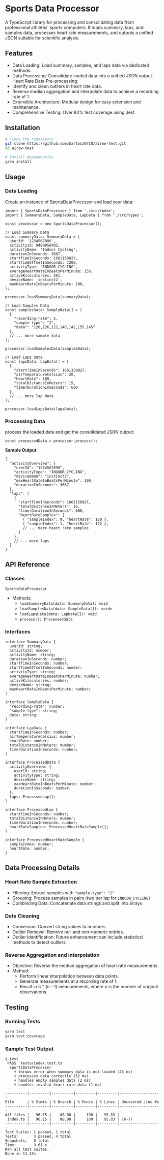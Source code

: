 # Sports Data Processor

A TypeScript library for processing and consolidating data from professional athletes' sports computers. It loads summary, laps, and samples data, processes heart rate measurements, and outputs a unified JSON suitable for scientific analysis.

## Features

- Data Loading: Load summary, samples, and laps data via dedicated methods.
- Data Processing: Consolidate loaded data into a unified JSON output.
  Heart Rate Data Pre-processing:
- Identify and clean outliers in heart rate data.
- Reverse median aggregation and interpolate data to achieve a recording rate of 1.
- Extensible Architecture: Modular design for easy extension and maintenance.
- Comprehensive Testing: Over 80% test coverage using Jest.

## Installation

```bash
# Clone the repository
git clone https://github.com/bartosz0718/airow-test.git
cd airow-test

# Install dependencies
yarn install
```

## Usage

### Data Loading

Create an instance of SportsDataProcessor and load your data:

```
import { SportsDataProcessor } from './src/index';
import { SummaryData, SampleData, LapData } from './src/types';

const processor = new SportsDataProcessor();

// Load Summary Data
const summaryData: SummaryData = {
  userId: '1234567890',
  activityId: 9480958402,
  activityName: 'Indoor Cycling',
  durationInSeconds: 3667,
  startTimeInSeconds: 1661158927,
  startTimeOffsetInSeconds: 7200,
  activityType: 'INDOOR_CYCLING',
  averageHeartRateInBeatsPerMinute: 150,
  activeKilocalories: 561,
  deviceName: 'instinct2',
  maxHeartRateInBeatsPerMinute: 190,
};

processor.loadSummaryData(summaryData);

// Load Samples Data
const samplesData: SampleData[] = [
  {
    "recording-rate": 5,
    "sample-type": "2",
    "data": "120,126,122,140,142,155,145"
  },
  // ... more sample data
];

processor.loadSamplesData(samplesData);

// Load Laps Data
const lapsData: LapData[] = [
  {
    "startTimeInSeconds": 1661158927,
    "airTemperatureCelsius": 28,
    "heartRate": 109,
    "totalDistanceInMeters": 15,
    "timerDurationInSeconds": 600
  },
  // ... more lap data
];

processor.loadLapsData(lapsData);
```

### Processing Data

process the loaded data and get the consolidated JSON output:

```
const processedData = processor.process();
```

**Sample Output**

```
{
  "activityOverview": {
    "userId": "1234567890",
    "activityType": "INDOOR_CYCLING",
    "deviceName": "instinct2",
    "maxHeartRateInBeatsPerMinute": 190,
    "durationInSeconds": 3667
  },
  "laps": [
    {
      "startTimeInSeconds": 1661158927,
      "totalDistanceInMeters": 15,
      "timerDurationInSeconds": 600,
      "heartRateSamples": [
        { "sampleIndex": 0, "heartRate": 120 },
        { "sampleIndex": 1, "heartRate": 122 },
        // ... more heart rate samples
      ]
    },
    // ... more laps
  ]
}

```

## API Reference

### Classes

`SportsDataProcessor`

- Methods:
  - `loadSummaryData(data: SummaryData): void`
  - `loadSamplesData(data: SampleData[]): voide`
  - `loadLapsData(data: LapData[]): void`
  - `process(): ProcessedData`

### Interfaces

```
interface SummaryData {
  userId: string;
  activityId: number;
  activityName: string;
  durationInSeconds: number;
  startTimeInSeconds: number;
  startTimeOffsetInSeconds: number;
  activityType: string;
  averageHeartRateInBeatsPerMinute: number;
  activeKilocalories: number;
  deviceName: string;
  maxHeartRateInBeatsPerMinute: number;
}

interface SampleData {
  "recording-rate": number;
  "sample-type": string;
  data: string;
}

interface LapData {
  startTimeInSeconds: number;
  airTemperatureCelsius: number;
  heartRate: number;
  totalDistanceInMeters: number;
  timerDurationInSeconds: number;
}

interface ProcessedData {
  activityOverview: {
    userId: string;
    activityType: string;
    deviceName: string;
    maxHeartRateInBeatsPerMinute: number;
    durationInSeconds: number;
  };
  laps: ProcessedLap[];
}

interface ProcessedLap {
  startTimeInSeconds: number;
  totalDistanceInMeters: number;
  timerDurationInSeconds: number;
  heartRateSamples: ProcessedHeartRateSample[];
}

interface ProcessedHeartRateSample {
  sampleIndex: number;
  heartRate: number;
}

```

## Data Processing Details

### Heart Rate Sample Extraction

- Filtering: Extract samples with `"sample-type": "2"`
- Grouping: Process samples in pairs (two per lap for `INDOOR_CYCLING`)
- Combinding Data: Concatenate data strings and split into arrays

### Data Cleaning

- Conversion: Convert string values to numbers.
- Outlier Removal: Remove null and non-numeric entries.
- Outlier Identification: Future enhancement can include statistical methods to detect outliers.

### Reverse Aggregation and interpolation

- Objective: Reverse the median aggregation of heart rate measurements.
- Method:
  - Perform linear interpolation between data points.
  - Generate measurements at a recording rate of 1.
  - Result in 5 \* (n - 1) measurements, where n is the number of original observations.

## Testing

### Running Tests

```bash
yarn test
yarn test:coverage
```

### Sample Test Output

```
$ jest
 PASS  tests/index.test.ts
  SportsDataProcessor
    √ throws error when summary data is not loaded (45 ms)
    √ processes data correctly (52 ms)
    √ handles empty samples data (2 ms)
    √ handles invalid heart rate data (1 ms)

----------|---------|----------|---------|---------|-------------------
File      | % Stmts | % Branch | % Funcs | % Lines | Uncovered Line #s
----------|---------|----------|---------|---------|-------------------
All files |   96.15 |    88.88 |     100 |   95.83 |
 index.ts |   96.15 |    88.88 |     100 |   95.83 | 76-77
----------|---------|----------|---------|---------|-------------------
Test Suites: 1 passed, 1 total
Tests:       4 passed, 4 total
Snapshots:   0 total
Time:        9.61 s
Ran all test suites.
Done in 11.15s.
```

